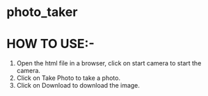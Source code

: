 # photo_taker


# HOW TO USE:-

1. Open the html file in a browser, click on start camera to start the camera.  
2. Click on Take Photo to take a photo.  
3. Click on Download to download the image.
